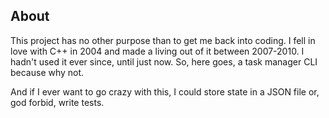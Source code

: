   ## About

  This project has no other purpose than to get me back into coding.
  I fell in love with C++ in 2004 and made a living out of it between 2007-2010. I hadn't used it ever since, until just now.
  So, here goes, a task manager CLI because why not.

  And if I ever want to go crazy with this, I could store state in a JSON file or, god forbid, write tests.
